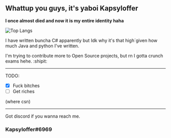 ## Whattup you guys, it's yaboi Kapsyloffer
**I once almost died and now it is my entire identity haha**

![Top Langs](https://github-readme-stats.vercel.app/api/top-langs/?username=kapsyloffer&layout=compact&theme=tokyonight)

I have written buncha C# apparently but Idk why it's that high´given how much Java and python I've written.

I'm trying to contribute more to Open Source projects, but rn I gotta crunch exams hehe. :shipit:

---
TODO:
- [x] Fuck bitches
- [ ] Get riches

(where csn)

---

Got discord if you wanna reach me.

### Kapsyloffer#6969
